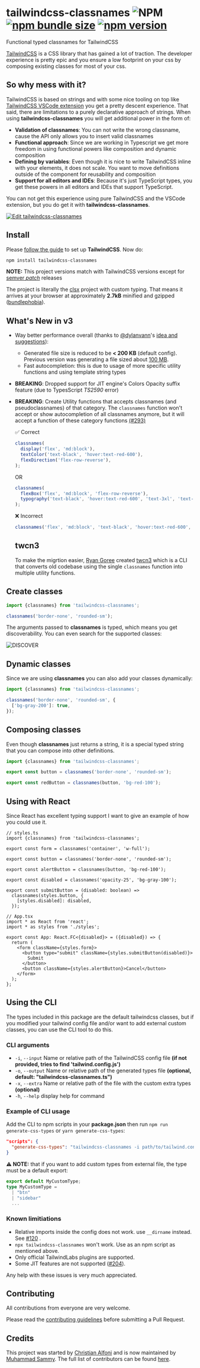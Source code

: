 # tailwindcss-classnames ![NPM](https://img.shields.io/npm/l/tailwindcss-classnames) [![npm bundle size](https://img.shields.io/bundlephobia/minzip/tailwindcss-classnames)](https://bundlephobia.com/result?p=tailwindcss-classnames) [![npm version](https://img.shields.io/npm/v/tailwindcss-classnames.svg)](https://www.npmjs.com/package/tailwindcss-classnames)

Functional typed classnames for TailwindCSS

[TailwindCSS](https://tailwindcss.com/) is a CSS library that has gained a lot of traction. The developer experience is pretty epic and you ensure a low footprint on your css by composing existing classes for most of your css.

## So why mess with it?

TailwindCSS is based on strings and with some nice tooling on top like [TailwindCSS VSCode extension](https://marketplace.visualstudio.com/items?itemName=bradlc.vscode-tailwindcss) you get a pretty descent experience. That said, there are limitations to a purely declarative approach of strings. When using **tailwindcss-classnames** you will get additional power in the form of:

- **Validation of classnames**: You can not write the wrong classname, cause the API only allows you to insert valid classnames
- **Functional approach**: Since we are working in Typescript we get more freedom in using functional powers like composition and dynamic composition
- **Defining by variables**: Even though it is nice to write TailwindCSS inline with your elements, it does not scale. You want to move definitions outside of the component for reusability and composition
- **Support for all editors and IDEs**: Because it's just TypeScript types, you get these powers in all editors and IDEs that support TypeScript.

You can not get this experience using pure TailwindCSS and the VSCode extension, but you do get it with **tailwindcss-classnames**.

[![Edit tailwindcss-classnames](https://codesandbox.io/static/img/play-codesandbox.svg)](https://codesandbox.io/s/elegant-lederberg-sih5r?fontsize=14&hidenavigation=1&theme=dark)

## Install

Please [follow the guide](https://tailwindcss.com/docs/installation/) to set up **TailwindCSS**. Now do:

```bash
npm install tailwindcss-classnames
```

**NOTE:** This project versions match with TailwindCSS versions except for [semver _patch_](https://semver.org/) releases

The project is literally the [clsx](https://www.npmjs.com/package/clsx) project with custom typing. That means it arrives at your browser at approximately **2.7kB** minified and gzipped ([bundlephobia](https://bundlephobia.com/result?p=tailwindcss-classnames)).

## **What's New in v3**

- Way better performance overall (thanks to [@dylanvann](https://github.com/DylanVann)'s [idea and suggestions](https://github.com/muhammadsammy/tailwindcss-classnames/pull/281#discussion_r731682711)):

  - Generated file size is reduced to be **< 200 KB** (default config). Previous version was generating a file sized about [100 MB](https://github.com/muhammadsammy/tailwindcss-classnames/issues/282).
  - Fast autocompletion: this is due to usage of more specific utility functions and using template string types

- **BREAKING**: Dropped support for JIT engine's Colors Opacity suffix feature (due to TypesScript _TS2590_ error)

- **BREAKING**: Create Utility functions that accepts classnames (and pseudoclassnames) of that category. The `classnames` function won't accept or show autocompletion of all classnames anymore, but it will accept a function of these category functions [(#293)](https://github.com/muhammadsammy/tailwindcss-classnames/issues/293)

  ✅ Correct

  ```ts
  classnames(
    display('flex', 'md:block'),
    textColor('text-black', 'hover:text-red-600'),
    flexDirection('flex-row-reverse'),
  );
  ```
  OR

  ```ts
  classnames(
    flexBox('flex', 'md:block', 'flex-row-reverse'),
    typography('text-black', 'hover:text-red-600', 'text-3xl', 'text-center', 'italic'),
  );
  ```

  ❌ Incorrect

  ```ts
  classnames('flex', 'md:block', 'text-black', 'hover:text-red-600', 'flex-row-reverse');
  ```

  ## **twcn3**

  To make the migrtion easier, [Ryan Goree](https://github.com/ryangoree) created [twcn3](https://www.npmjs.com/package/twcn3) which is a CLI that converts old codebase using the single `classnames` function into multiple utility functions.

## Create classes

```js
import {classnames} from 'tailwindcss-classnames';

classnames('border-none', 'rounded-sm');
```

The arguments passed to **classnames** is typed, which means you get discoverability. You can even search for the supported classes:

![DISCOVER](/discover.png)

## Dynamic classes

Since we are using **classnames** you can also add your classes dynamically:

```js
import {classnames} from 'tailwindcss-classnames';

classnames('border-none', 'rounded-sm', {
  ['bg-gray-200']: true,
});
```

## Composing classes

Even though **classnames** just returns a string, it is a special typed string that you can compose into other definitions.

```js
import {classnames} from 'tailwindcss-classnames';

export const button = classnames('border-none', 'rounded-sm');

export const redButton = classnames(button, 'bg-red-100');
```

## Using with React

Since React has excellent typing support I want to give an example of how you could use it.

```tsx
// styles.ts
import {classnames} from 'tailwindcss-classnames';

export const form = classnames('container', 'w-full');

export const button = classnames('border-none', 'rounded-sm');

export const alertButton = classnames(button, 'bg-red-100');

export const disabled = classnames('opacity-25', 'bg-gray-100');

export const submitButton = (disabled: boolean) =>
  classnames(styles.button, {
    [styles.disabled]: disabled,
  });

// App.tsx
import * as React from 'react';
import * as styles from './styles';

export const App: React.FC<{disabled}> = ({disabled}) => {
  return (
    <form className={styles.form}>
      <button type="submit" className={styles.submitButton(disabled)}>
        Submit
      </button>
      <button className={styles.alertButton}>Cancel</button>
    </form>
  );
};
```

## Using the CLI

The types included in this package are the default tailwindcss classes, but if you modified your tailwind config file and/or want to add external custom classes, you can use the CLI tool to do this.

### CLI arguments

- `-i`, `--input` Name or relative path of the TailwindCSS config file **(if not provided, tries to find 'tailwind.config.js')**
- `-o`, `--output` Name or relative path of the generated types file **(optional, default: "tailwindcss-classnames.ts")**
- `-x`, `--extra` Name or relative path of the file with the custom extra types **(optional)**
- `-h`, `--help` display help for command

### Example of CLI usage

Add the CLI to npm scripts in your **package.json** then run `npm run generate-css-types` or `yarn generate-css-types`:

```json
"scripts": {
  "generate-css-types": "tailwindcss-classnames -i path/to/tailwind.config.js -o path/to/output-file.ts"
}
```

**⚠️ NOTE:** that if you want to add custom types from external file, the type must be a default export:

```ts
export default MyCustomType;
type MyCustomType =
  | "btn"
  | "sidebar"
  ...
```

### Known limitiations

- Relative imports inside the config does not work. use `__dirname` instead. See [#120](https://github.com/muhammadsammy/tailwindcss-classnames/issues/120) .
- `npx tailwindcss-classnames` won't work. Use as an npm script as mentioned above.
- Only official TailwindLabs plugins are supported.
- Some JIT features are not supported ([#204](https://github.com/muhammadsammy/tailwindcss-classnames/issues/204)).

Any help with these issues is very much appreciated.

## Contributing

All contributions from everyone are very welcome.

Please read the [contributing guidelines](./CONTRIBUTING.md) before submitting a Pull Request.

## Credits

This project was started by [Christian Alfoni](https://github.com/christianalfoni) and is now maintained by [Muhammad Sammy](https://github.com/muhammadsammy). The full list of contributors can be found [here](https://github.com/muhammadsammy/tailwindcss-classnames/graphs/contributors).
